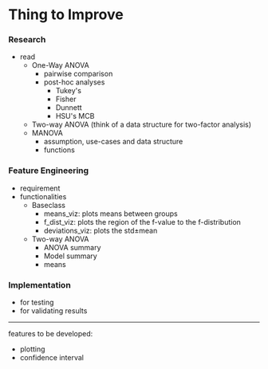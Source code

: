 # Thing to Improve

### Research 

- read
    - One-Way ANOVA
        - pairwise comparison
        - post-hoc analyses 
            - Tukey's 
            - Fisher
            - Dunnett
            - HSU's MCB
    - Two-way ANOVA (think of a data structure for two-factor analysis)
    - MANOVA
        - assumption, use-cases and data structure
        - functions 

### Feature Engineering 
- requirement 
- functionalities 
    - Baseclass 
        - means_viz: plots means between groups
        - f_dist_viz: plots the region of the f-value to the f-distribution
        - deviations_viz: plots the std±mean 
    - Two-way ANOVA
        - ANOVA summary 
        - Model summary 
        - means 
    
### Implementation
- for testing 
- for validating results
----

features to be developed:
- plotting 
- confidence interval
